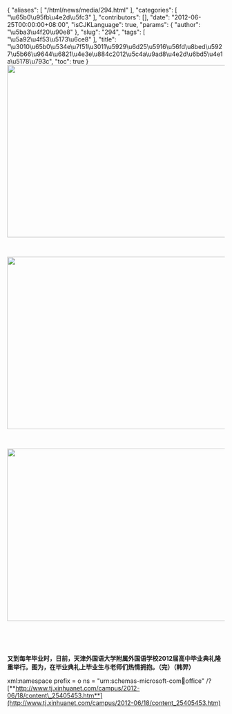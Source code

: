 {
    "aliases": [
        "/html/news/media/294.html"
    ],
    "categories": [
        "\u65b0\u95fb\u4e2d\u5fc3"
    ],
    "contributors": [],
    "date": "2012-06-25T00:00:00+08:00",
    "isCJKLanguage": true,
    "params": {
        "author": "\u5ba3\u4f20\u90e8"
    },
    "slug": "294",
    "tags": [
        "\u5a92\u4f53\u5173\u6ce8"
    ],
    "title": "\u3010\u65b0\u534e\u7f51\u3011\u5929\u6d25\u5916\u56fd\u8bed\u5927\u5b66\u9644\u6821\u4e3e\u884c2012\u5c4a\u9ad8\u4e2d\u6bd5\u4e1a\u5178\u793c",
    "toc": true
}
**<img
    src="https://cdn.tfls.online/mirror/full/60ffa03f16a3395b44bbc0cb79bd1b106fafec65.jpg"
    style="display:block;margin-left:auto;margin-right:auto;"
    decoding="async"
    fetchpriority="auto"
    loading="lazy"
    height="399"
    width="600"
/>**

 

**<img
    src="https://cdn.tfls.online/mirror/full/2a4a040375f404b4d6e38aa89e5c6b23a92ec98f.jpg"
    style="display:block;margin-left:auto;margin-right:auto;"
    decoding="async"
    fetchpriority="auto"
    loading="lazy"
    height="399"
    width="600"
/>**

 

**<img
    src="https://cdn.tfls.online/mirror/full/472bc30568ed4143961031b6abcc14d3f184ef45.jpg"
    style="display:block;margin-left:auto;margin-right:auto;"
    decoding="async"
    fetchpriority="auto"
    loading="lazy"
    height="399"
    width="600"
/>**

 

 

**又到每年毕业时，日前，天津外国语大学附属外国语学校2012届高中毕业典礼隆重举行。图为，在毕业典礼上毕业生与老师们热情拥抱。（完）（韩羿）**

xml:namespace prefix = o ns = "urn:schemas-microsoft-com:office:office" /?[**http://www.tj.xinhuanet.com/campus/2012-06/18/content\_25405453.htm**](http://www.tj.xinhuanet.com/campus/2012-06/18/content_25405453.htm)

